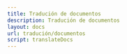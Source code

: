 ```yaml
---
title: Tradución de documentos
description: Tradución de documentos
layout: docs
url: tradución/documentos
script: translateDocs
---
```

